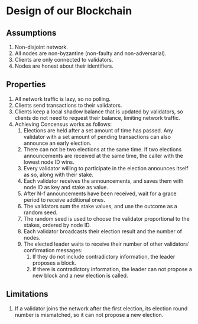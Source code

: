 # Design of our Blockchain

## Assumptions
1. Non-disjoint network. 
2. All nodes are non-byzantine (non-faulty and non-adversarial). 
3. Clients are only connected to validators. 
4. Nodes are honest about their identifiers.

## Properties
1. All network traffic is lazy, so no polling. 
2. Clients send transactions to their validators. 
3. Clients keep a local shadow balance that is updated by validators, so clients do not need to request their balance, limiting network traffic. 
4. Achieving Concensus works as follows:
   1. Elections are held after a set amount of time has passed. Any validator with a set amount of pending transactions can also announce an early election. 
   2. There can not be two elections at the same time. If two elections announcements are received at the same time, the caller with the lowest node ID wins.
   3. Every validator willing to participate in the election announces itself as so, along with their stake.
   4. Each validator receives the announcements, and saves them with node ID as key and stake as value.
   5. After N-f announcements have been received, wait for a grace period to receive additional ones. 
   6. The validators sum the stake values, and use the outcome as a random seed. 
   7. The random seed is used to choose the validator proportional to the stakes, ordered by node ID. 
   8. Each validator broadcasts their election result and the number of nodes. 
   9. The elected leader waits to receive their number of other validators' confirmation messages:
      1. If they do not include contradictory information, the leader proposes a block. 
      2. If there is contradictory information, the leader can not propose a new block and a new election is called. 

## Limitations

1. If a validator joins the network after the first election, its election round number is mismatched, so it can not propose a new election. 
